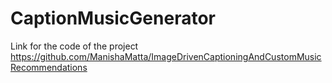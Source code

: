 # CaptionMusicGenerator
Link for the code of the project
https://github.com/ManishaMatta/ImageDrivenCaptioningAndCustomMusicRecommendations 
